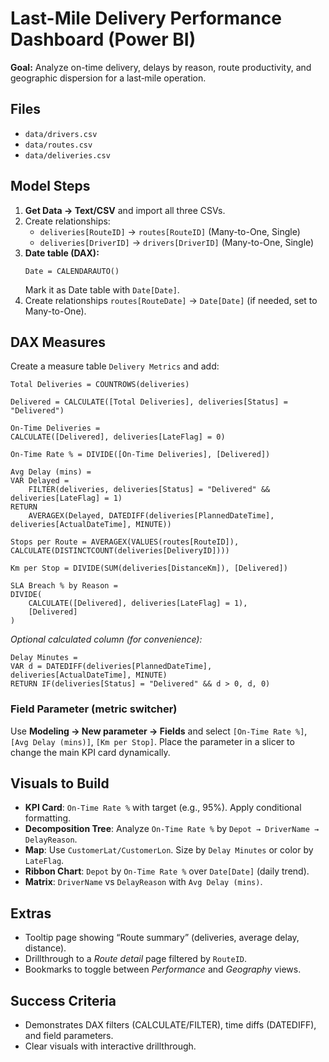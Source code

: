 # Last-Mile Delivery Performance Dashboard (Power BI)

**Goal:** Analyze on-time delivery, delays by reason, route productivity, and geographic dispersion for a last‑mile operation.

## Files
- `data/drivers.csv`
- `data/routes.csv`
- `data/deliveries.csv`

## Model Steps
1. **Get Data → Text/CSV** and import all three CSVs.
2. Create relationships:
   - `deliveries[RouteID]` → `routes[RouteID]` (Many-to-One, Single)
   - `deliveries[DriverID]` → `drivers[DriverID]` (Many-to-One, Single)
3. **Date table (DAX):**
   ```DAX
   Date = CALENDARAUTO()
   ```
   Mark it as Date table with `Date[Date]`.
4. Create relationships `routes[RouteDate]` → `Date[Date]` (if needed, set to Many-to-One).

## DAX Measures
Create a measure table `Delivery Metrics` and add:

```DAX
Total Deliveries = COUNTROWS(deliveries)

Delivered = CALCULATE([Total Deliveries], deliveries[Status] = "Delivered")

On-Time Deliveries = 
CALCULATE([Delivered], deliveries[LateFlag] = 0)

On-Time Rate % = DIVIDE([On-Time Deliveries], [Delivered])

Avg Delay (mins) =
VAR Delayed =
    FILTER(deliveries, deliveries[Status] = "Delivered" && deliveries[LateFlag] = 1)
RETURN
    AVERAGEX(Delayed, DATEDIFF(deliveries[PlannedDateTime], deliveries[ActualDateTime], MINUTE))

Stops per Route = AVERAGEX(VALUES(routes[RouteID]), CALCULATE(DISTINCTCOUNT(deliveries[DeliveryID])))

Km per Stop = DIVIDE(SUM(deliveries[DistanceKm]), [Delivered])

SLA Breach % by Reason =
DIVIDE(
    CALCULATE([Delivered], deliveries[LateFlag] = 1),
    [Delivered]
)
```

_Optional calculated column (for convenience):_
```DAX
Delay Minutes =
VAR d = DATEDIFF(deliveries[PlannedDateTime], deliveries[ActualDateTime], MINUTE)
RETURN IF(deliveries[Status] = "Delivered" && d > 0, d, 0)
```

### Field Parameter (metric switcher)
Use **Modeling → New parameter → Fields** and select `[On-Time Rate %]`, `[Avg Delay (mins)]`, `[Km per Stop]`.
Place the parameter in a slicer to change the main KPI card dynamically.

## Visuals to Build
- **KPI Card**: `On-Time Rate %` with target (e.g., 95%). Apply conditional formatting.
- **Decomposition Tree**: Analyze `On-Time Rate %` by `Depot → DriverName → DelayReason`.
- **Map**: Use `CustomerLat/CustomerLon`. Size by `Delay Minutes` or color by `LateFlag`.
- **Ribbon Chart**: `Depot` by `On-Time Rate %` over `Date[Date]` (daily trend).
- **Matrix**: `DriverName` vs `DelayReason` with `Avg Delay (mins)`.

## Extras
- Tooltip page showing “Route summary” (deliveries, average delay, distance).
- Drillthrough to a *Route detail* page filtered by `RouteID`.
- Bookmarks to toggle between *Performance* and *Geography* views.

## Success Criteria
- Demonstrates DAX filters (CALCULATE/FILTER), time diffs (DATEDIFF), and field parameters.
- Clear visuals with interactive drillthrough.
